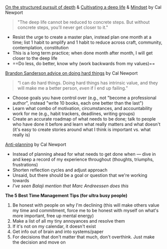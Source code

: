 [On the structured pursuit of depth](https://calnewport.com/on-the-structured-pursuit-of-depth) & [Cultivating a deep life](https://calnewport.com/cultivating-a-deep-life/?__readwiseLocation=) & [Mindset](https://calnewport.com/more-on-cultivating-a-deep-life-mindset/) by Cal Newport
>"The deep life cannot be reduced to concrete steps. But without concrete steps, you’ll never get closer to it."
- Resist the urge to create a master plan, instead plan one month at a time; list 1 habit to amplify and 1 habit to reduce across craft, community, contemplation, constitution 
- This is a long term practice; when done month after month, I will get closer to the deep life
- ==Do less, do better, know why (work backwards from my values)==

[Brandon Sanderson advice on doing hard things](https://calnewport.com/brandon-sandersons-advice-for-doing-hard-things/) by Cal Newport
>“I can do hard things. Doing hard things has intrinsic value, and they will make me a better person, _even_ if I end up failing.”
- Choose goals you have control over (e.g., not "become a professional author", instead "write 10 books, each one better than the last")
- Learn what combo of motivation, circumstances, and accountability work for me (e.g., habit trackers, deadlines, writing groups)
- Create an accurate roadmap of what needs to be done; talk to people who have done it before and learn what really matters and what doesn't (it's easy to create stories around what I think is important vs. what really is)

[Anti-planning](https://calnewport.com/do-more-by-planning-less-the-power-of-the-anti-plan/) by Cal Newport
- Instead of planning ahead for what needs to get done when — dive in and keep a record of my experience throughout (thoughts, triumphs, frustrations)
- Shorten reflection cycles and adjust approach
- Unsaid, but there should be a goal or question that we're working towards
- *I've seen Balaji mention that Marc Andreessen does this*

**The 5 Best Time Management Tips (for ultra busy people)**
1. Be honest with people on why I'm declining (this will make others value my time and commitment, force me to be honest with myself on what's more important, free up mental energy)
2. Make a list of all my tiny annoyances and resolve them
3. If it's not on my calendar, it doesn't exist
4. Get info out of brain and into systems/paper
5. For decisions that don't matter that much, don't overthink. Just make the decision and move on